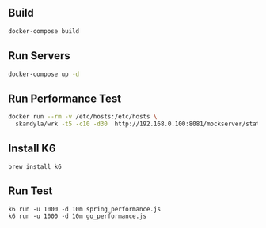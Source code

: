 
## Build
```sh
docker-compose build
```
## Run Servers
```sh
docker-compose up -d
```

## Run Performance Test
```sh
docker run --rm -v /etc/hosts:/etc/hosts \
  skandyla/wrk -t5 -c10 -d30  http://192.168.0.100:8081/mockserver/status
```

## Install K6
```
brew install k6
```

## Run Test
```
k6 run -u 1000 -d 10m spring_performance.js
k6 run -u 1000 -d 10m go_performance.js
```
